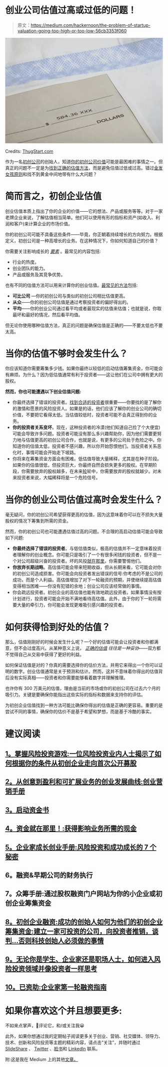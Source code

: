 # 创业公司估值过高或过低的问题！

> 原文：<https://medium.com/hackernoon/the-problem-of-startup-valuation-going-too-high-or-too-low-56cb3353f060>

![](img/a9b125930b2dad7f5498f1da0791f6cd.png)

Credits: [ThugStart.com](http://www.thugstart.com)

作为一名[初创公司](https://hackernoon.com/tagged/startup)的创始人，知道[你的初创公司价值](https://amzn.to/2A1d8QX)可能是最困难的事情之一。但真正的问题不一定是为[找到正确的估值方法](https://amzn.to/2uywmI8)，而是避免估值过低或过高。错过[金发女孩原则](https://en.wikipedia.org/wiki/Goldilocks_principle)和找不到黄金中间地带有什么大问题？

# 简而言之，初创企业估值

创业估值本质上指出了你的企业的价值——它的想法、产品或服务等等。对于一家老牌企业来说，了解估值相当简单。他们可以使用有形的指标和资产(如收入、利润和客户)来计算企业的市场价值。

你的初创公司可能不具备这些条件——毕竟，你正朝着持续增长的方向努力。根据定义，初创公司是一种高增长的业务。在这种情况下，你如何知道自己的价值？

你需要关注影响成长的 [*要素*](https://amzn.to/2NueLs1) 。最常见的内容包括:

*   行业的热度。
*   创业团队的能力。
*   产品或服务及其竞争优势。

也有不同的估值方法可以用来计算你的创业估值。[最常见的方法](https://amzn.to/2uuvW5N)包括:

*   **可比公司** —你的初创公司与类似的初创公司相比估值更高。
*   **从众**——你的初创公司估值是通过考察投资者的偏好得出的。
*   **平均**——你的创业公司通过看平均或者最现实的估值来估值；也就是说，你取最坏和最好的情况，然后看平均值。

但无论你使用哪种估值方法，真正的问题是确保估值是正确的——不要太低也不要太高。

# 当你的估值不够时会发生什么？

你应该知道你需要筹集多少钱。如果你最终以较低的启动估值筹集资金，你可能会有麻烦。为什么？因为低估值通常有利于投资者——这让他们在公司中拥有更大的股权。

**然而，你也可能遭遇以下创业估值问题:**

*   你最终选择了错误的投资者。[找到合适的投资者](https://amzn.to/2uxQs5l)很重要——你要找的是了解你的激情和愿景的风险投资人。如果是的话，他们应该了解你的创业公司的确切价值，不要把它看得太低。当估值较低时，投资者可能不会真正得到你的业务。
*   **你的投资者关系变坏**。现在，这种投资者的冷漠(他们知道自己捡了个大便宜)可能会导致许多问题。投资者可能没有那么多兴趣帮助你，因为他们需要更努力地与估值更高的初创公司合作，也就是说，有更多的公司处于危险之中。你知道你的估值太低，投资者不感兴趣，所以你开始怨恨他们。当投资者关系恶化时，事情可能会开始走下坡路。
*   你将来在筹集资金方面会有困难。低估值导致大量稀释，尤其是在种子阶段。如果你的估值很低，但投资巨大，你最终自然会损失更多的股权。在早期阶段，你需要放弃的股权越多，在未来[轮](https://hackernoon.com/tagged/future)轮中，你需要放弃的股权就越少。对未来投资者来说，大幅稀释将是一个危险信号。

# 当你的创业公司估值过高时会发生什么？

毫无疑问，你的初创公司希望获得更高的估值，因为这意味着你可以在不损失大量股权的情况下筹集到所需的资金。

然而，你的初创公司也可能遭遇估值过高的问题。不合理的高启动估值可能会导致如下问题:

*   **你最终选择了错误的投资者**。与低估值类似，极高的估值并不一定意味着投资者理解你的创业概念。你可能只是吸引了一个有很多闲钱的投资者，但不是一个对公司超级兴奋的投资者。坏的风投[就在那里](http://christophjanz.blogspot.fi/2014/11/good-vcs-bad-vcs.html)，你需要警惕他们。
*   **你放弃长期战略**。高估值可能会带来短期收益，但从长期来看，它可能会对你的初创公司造成损害。你可能会向投资者发出错误的信号:你考虑的不是公司的成功，而是个人利益。高估值增加了对下一轮融资的预期，并使继续提高估值变得相当困难——你没有犯错的余地；创业公司应该经常做的事情。
*   你会疏远投资者。初创企业的高估值也能有效地疏远投资者。如果事情没有按计划进行，投资者可能会开始不满地看待高估值。此外，由于你的下一轮将需要大量的牵引力，你可能会发现更难吸引感兴趣的投资者。

# 如何获得恰到好处的估值？

那么，估值刚刚好的时候会发生什么呢？一个好的估值可能会让投资者和你都满意，但不会过度高兴。从某种意义上说， [*正确的估值*](https://amzn.to/2uxQY3h) *往往是一种妥协*——双方都不觉得自己从交易中获得了更好的利益。

如何保证估值是对的？你真的需要选择你的估价方法，并用它来得出一个你可以证明的数字。创业估值通常是关于预测和估计。然而，这并不意味着你得出的估值背后没有实际真相——投资者和你需要能够看着数字并理解推理。

也许你有 300 万美元的估值，理由是当前的市场或你的初创公司在过去六个月的吸引力。关键是要确保你能指出这些实际的指标和数据来支持你的评估。

为初创企业估值找到一种方法可能比确保你得出的估值是正确的更容易。重要的是尝试不同的事情，确保你的估价不是基于希望和梦想，而是基于冷酷的事实。

# 建议阅读

## [1。掌握风险投资游戏:一位风险投资业内人士揭示了如何根据你的条件从初创企业走向首次公开募股](https://amzn.to/2uESu3Z)

## [2。从创意到盈利和可扩展业务的创业发展曲线:创业营销手册](https://amzn.to/2zRt7Ro)

## [3。启动资金书](https://amzn.to/2L8RJKH)

## [4。资金就在那里！:获得影响业务所需的现金](https://amzn.to/2uLhBkE)

## [5。企业家成长创业手册:风险投资和成功成长的 7 个秘密](https://amzn.to/2Lz6EtS)

## 6。融资&早期公司的财务执行

## 7。众筹手册:通过股权融资门户网站为你的小企业或初创企业筹集资金

## [8。初创企业融资:成功的创始人如何为他们的初创企业筹集资金:建立一家可投资的公司，向投资者推销，谈判…否则科技创始人必须做的事情](https://amzn.to/2uIZfkr)

## [9。无论你是学生、企业家还是职场人士，如何进入风险投资领域并像投资者一样思考](https://amzn.to/2O3mjD9)

## [10。已资助:企业家第一轮融资指南](https://amzn.to/2uAHuUW)

# 如果你喜欢这个并且想要更多:

不如来点掌声，💬评论它，和/或关注我😀

此外，如果你想通过我的定期帖子阅读更多关于创业、营销、社交媒体、领导力、技术、创新和风险投资等主题的精彩内容，请点击“关注”，并随时通过 [SlideShare](http://www.slideshare.net/abhishekshah) 、 [Twitter](https://twitter.com/abhishekshah) 、[脸书](https://www.facebook.com/iAbhishekShah)和 [LinkedIn](https://www.linkedin.com/in/findingnewlands) 联系。

附:这是我在 Medium 上的其他[文章。](/@abhishekshah)